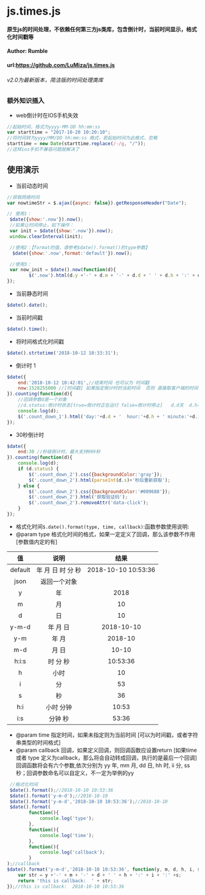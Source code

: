 # js.times.js
#### 原生js的时间处理，不依赖任何第三方js类库，包含倒计时，当前时间显示，格式化时间戳等
#### Author: Rumble
#### url:https://github.com/LuMiza/js.times.js

###### v2.0为最新版本，简洁版的时间处理类库

### 额外知识插入
* web倒计时在IOS手机失效
```javascript
//起始时间，格式为yyyy-MM-DD hh:mm:ss
var starttime = "2017-10-20 10:20:10";
//将时间转为yyyy/MM/DD hh:mm:ss 格式，若起始时间为此格式，忽略
starttime = new Date(starttime.replace(/-/g, "/"));
//这样ios手机不兼容问题就解决了

```

## 使用演示
* 当前动态时间
```javascript
//获取网络时间
var nowtimeStr = $.ajax({async: false}).getResponseHeader("Date");

// 使用1：
 $date({show:'.now'}).now();
 //如果让时间停止，如下操作：
 var init = $date({show:'.now'}).now();
 window.clearInterval(init);

 //使用2：【format的值，请参考$date().format()的type参数】
  $date({show:'.now',format:'default'}).now();

 //使用3：
 var now_init = $date().now(function(d){
        $('.now').html(d.y +'-' + d.m + '-' + d.d + ' ' + d.h + ':' + d.i + ':' +d.s);
});
```

                     
* 当前静态时间
```javascript
$date().date();
```

* 当前时间戳
```javascript
$date().time();
```
* 将时间格式化时间戳
```javascript
$date().strtotime('2018-10-12 10:33:31');
```

* 倒计时 1
```javascript
$date({
    end:'2018-10-12 10:42:01',//结束时间 也可以为 时间戳
    now:1528255000 //[时间戳] 如果指定倒计时的当前时间  否则 直接取客户端的时间
}).counting(function(d){
    //回调参数d是一个对象
    //d.status:倒计时状态[true=倒计时正在运行 false=倒计时停止]   d.d天  d.h小时   d.i分钟  d.s秒数
    console.log(d);
    $('.count_down_1').html('day:'+d.d + '  hour:'+d.h + ' minute:'+d.i+' second:'+d.s);
});
```
                      
* 30秒倒计时
```javascript
$date({
    end:30 //秒级倒计时，最大支持999秒
}).counting(function(d){
    console.log(d);
    if (d.status) {
        $('.count_down_2').css({backgroundColor:'gray'});
        $('.count_down_2').html(parseInt(d.s)+'秒后重新获取');
    } else {
        $('.count_down_2').css({backgroundColor:'#009688'});
        $('.count_down_2').html('获取验证码');
        $('.count_down_2').removeAttr('data-click');
    }
});
```

* 格式化时间`$.date().format(type, time, callback)`:函数参数使用说明:
* @param type 格式化时间的格式，如果一定定义了回调，那么该参数不作用  [参数值内定的有]

| 值        | 说明   | 结果 |
| :--------:   | :-----:  | :-----:  |
| default     | 年 月 日 时 分 秒 |2018-10-10 10:53:36 |
|    json           |      返回一个对象             |                   |
| y        |   年 |2018  |
|      m        |   月       |10|
|      d        |    日      |10|
|        y-m-d      |    年 月 日      |2018-10-10 |
| y-m        |    年 月   |2018-10 |
|    m-d          |    月 日      |   10-10 |
|      h:i:s        |     时 分 秒     |  10:53:36 |
|         h       |      小时    | 10 |
|         i     |      分    | 53 |
|        s      |     秒     | 36 |
|       h:i       |     小时 分钟     |10:53|
|        i:s      |     分钟 秒     |53:36|

* @param time 指定时间，如果未指定则为当前时间  [可以为时间戳，或者字符串类型的时间格式]
* @param callback 回调，如果定义回调，则回调函数应设置return     [如果time 或者 type 定义为callback，那么将会自动转成回调，执行的是最后一个回调]  回调函数将会有六个参数,依次分别为 yy 年, mm 月, dd 日, hh 时, ii 分, ss 秒；回调参数命名可以自定义，不一定为举例的yy
```javascript
 //格式化时间
 $date().format();//2018-10-10 10:53:36
 $date().format('y-m-d');//2018-10-10
 $date().format('y-m-d','2018-10-10 10:53:36');//2018-10-10
 $date().format(
 		function(){
 			console.log('type');
 		},
 		function(){
 			console.log('time');
 		},
 		function(){
 			console.log('callback');
 		}
);//callback
$date().format('y-m-d','2018-10-10 10:53:36', function(y, m, d, h, i, s) {
    var str = y +'-' + m + '-' + d + ' ' + h + ':' + i + ':' +s;
    return 'this is callback:  ' + str;
});//this is callback:  2018-10-10 10:53:36
```                      
